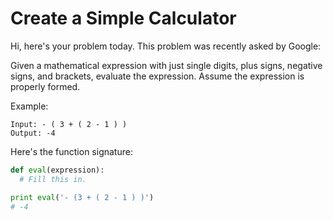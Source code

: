 # Create a Simple Calculator

Hi, here's your problem today. This problem was recently asked by Google:

Given a mathematical expression with just single digits, plus signs, negative signs, and brackets, evaluate the expression. Assume the expression is properly formed.

Example:
```
Input: - ( 3 + ( 2 - 1 ) )
Output: -4
```

Here's the function signature:

```python
def eval(expression):
  # Fill this in.

print eval('- (3 + ( 2 - 1 ) )')
# -4
```